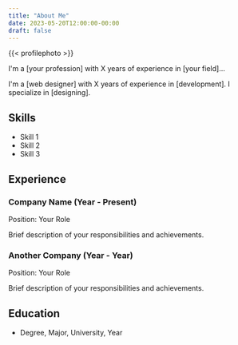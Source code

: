 ```yaml
---
title: "About Me"
date: 2023-05-20T12:00:00-00:00
draft: false
---
```


{{< profilephoto >}}

I'm a [your profession] with X years of experience in [your field]...

I'm a [web designer] with X years of experience in [development]. I specialize in [designing].

## Skills

- Skill 1
- Skill 2
- Skill 3

## Experience

### Company Name (Year - Present)
Position: Your Role

Brief description of your responsibilities and achievements.

### Another Company (Year - Year)
Position: Your Role

Brief description of your responsibilities and achievements.

## Education

- Degree, Major, University, Year
